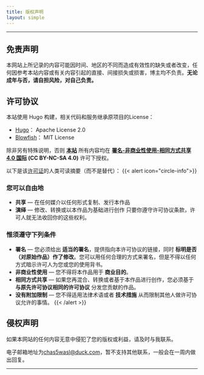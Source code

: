 ```yaml
---
title: 版权声明
layout: simple
---
```


---

## 免责声明

本网站上所记录的内容可能因时间、地区的不同而造成有效性的缺失或者改变，任何因参考本站内容或有关内容引起的直接、间接损失或损害，博主均不负责。**无论成年与否，请自担风险，对自己负责。**

## 许可协议

本站使用 Hugo 构建，相关代码和服务继承原项目的License：

- [Hugo](https://gohugo.io/)： Apache License 2.0
- [Blowfish](https://blowfish.page)： MIT License

除非另有特殊说明，否则 **[本站](https://ews.ink/)** 所有内容均在 **[署名-非商业性使用-相同方式共享 4.0 国际](https://creativecommons.org/licenses/by-nc-sa/4.0/) (CC BY-NC-SA 4.0)** 许可下授权。

以下是该[许可证](https://creativecommons.org/licenses/by-nc-sa/4.0/legalcode)的人类可读摘要（而不是替代）：
{{< alert icon="circle-info">}}

### 您可以自由地

- **共享** — 在任何媒介以任何形式复制、发行本作品
- **演绎** — 修改、转换或以本作品为基础进行创作
只要你遵守许可协议条款，许可人就无法收回你的这些权利。

### 惟须遵守下列条件

- **署名** — 您必须给出 **适当的署名**，提供指向本许可协议的链接，同时 **标明是否（对原始作品）作了修改**。您可以用任何合理的方式来署名，但是不得以任何方式暗示许可人为您或您的使用背书。
- **非商业性使用** — 您不得将本作品用于 **商业目的**。
- **相同方式共享** — 如果您再混合、转换或者基于本作品进行创作，您必须基于 **与原先许可协议相同的许可协议** 分发您贡献的作品。
- **没有附加限制** — 您不得适用法律术语或者 **技术措施** 从而限制其他人做许可协议允许的事情。
{{< /alert >}}

## 侵权声明

如果本网站的任何内容无意中侵犯了您的版权或利益，请及时与我联系。

电子邮箱地址为[chas5wasl@duck.com](mailto:chas5wasl@duck.com)，暂不支持其他联系，一般会在一周内做出回复。

---
